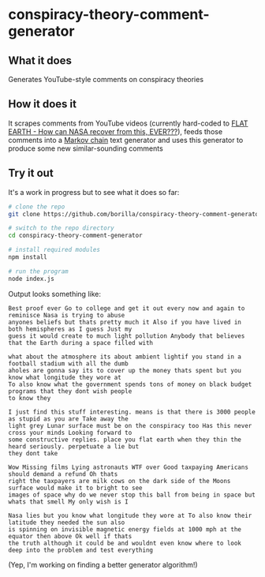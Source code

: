 # conspiracy-theory-comment-generator

## What it does

Generates YouTube-style comments on conspiracy theories

## How it does it

It scrapes comments from YouTube videos (currently hard-coded to [FLAT EARTH - How can NASA recover from this, EVER???](https://www.youtube.com/watch?v=ksSZPNQaFP8)),
feeds those comments into a [Markov chain](https://en.wikipedia.org/wiki/Markov_chain) text generator and uses this generator to
produce some new similar-sounding comments

## Try it out

It's a work in progress but to see what it does so far:

```bash
# clone the repo
git clone https://github.com/borilla/conspiracy-theory-comment-generator

# switch to the repo directory
cd conspiracy-theory-comment-generator

# install required modules
npm install

# run the program
node index.js
```

Output looks something like:

```
Best proof ever Go to college and get it out every now and again to reminisce Nasa is trying to abuse
anyones beliefs but thats pretty much it Also if you have lived in both hemispheres as I guess Just my
guess it would create to much light pollution Anybody that believes that the Earth during a space filled with

what about the atmosphere its about ambient lightif you stand in a football stadium with all the dumb
aholes are gonna say its to cover up the money thats spent but you know what longitude they wore at
To also know what the government spends tons of money on black budget programs that they dont wish people
to know they

I just find this stuff interesting. means is that there is 3000 people as stupid as you are Take away the
light grey Lunar surface must be on the conspiracy too Has this never cross your minds Looking forward to
some constructive replies. place you flat earth when they thin the heard seriously. perpetuate a lie but
they dont take

Wow Missing films Lying astronauts WTF over Good taxpaying Americans should demand a refund Oh thats
right the taxpayers are milk cows on the dark side of the Moons surface would make it to bright to see
images of space why do we never stop this ball from being in space but whats that smell My only wish is I

Nasa lies but you know what longitude they wore at To also know their latitude they needed the sun also
is spinning on invisible magnetic energy fields at 1000 mph at the equator then above Ok well if thats
the truth although it could be and wouldnt even know where to look deep into the problem and test everything
```
(Yep, I'm working on finding a better generator algorithm!)
